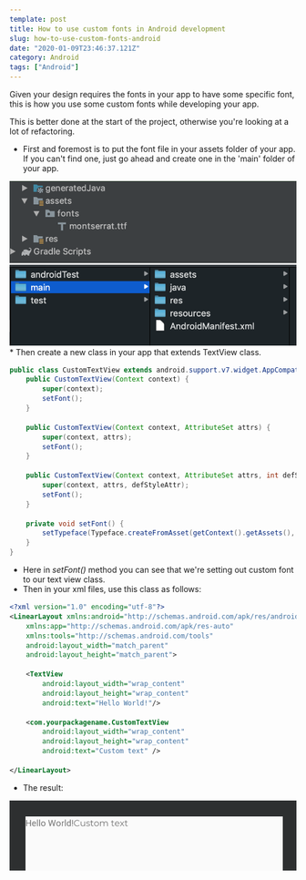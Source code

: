 ```yaml
---
template: post
title: How to use custom fonts in Android development
slug: how-to-use-custom-fonts-android
date: "2020-01-09T23:46:37.121Z"
category: Android
tags: ["Android"]
---
```


Given your design requires the fonts in your app to have some specific font, this is how you use some custom fonts while developing your app.

This is better done at the start of the project, otherwise you're looking at a lot of refactoring.

* First and foremost is to put the font file in your assets folder of your app. 
If you can't find one, just go ahead and create one in the 'main' folder of your app.
<img src="screen1.png">
<br/>
<img src="screen2.png">
* Then create a new class in your app that extends TextView class.

```java
public class CustomTextView extends android.support.v7.widget.AppCompatTextView {
    public CustomTextView(Context context) {
        super(context);
        setFont();
    }

    public CustomTextView(Context context, AttributeSet attrs) {
        super(context, attrs);
        setFont();
    }

    public CustomTextView(Context context, AttributeSet attrs, int defStyleAttr) {
        super(context, attrs, defStyleAttr);
        setFont();
    }

    private void setFont() {
        setTypeface(Typeface.createFromAsset(getContext().getAssets(), "fonts/montserrat.ttf"), Typeface.NORMAL);
    }
}

```

* Here in *setFont()* method you can see that we're setting out custom font to our text view class.
* Then in your xml files, use this class as follows:

```xml
<?xml version="1.0" encoding="utf-8"?>
<LinearLayout xmlns:android="http://schemas.android.com/apk/res/android"
    xmlns:app="http://schemas.android.com/apk/res-auto"
    xmlns:tools="http://schemas.android.com/tools"
    android:layout_width="match_parent"
    android:layout_height="match_parent">

    <TextView
        android:layout_width="wrap_content"
        android:layout_height="wrap_content"
        android:text="Hello World!"/>

    <com.yourpackagename.CustomTextView
        android:layout_width="wrap_content"
        android:layout_height="wrap_content"
        android:text="Custom text" />

</LinearLayout>
```
   
      
* The result:
<img src="screen3.png">